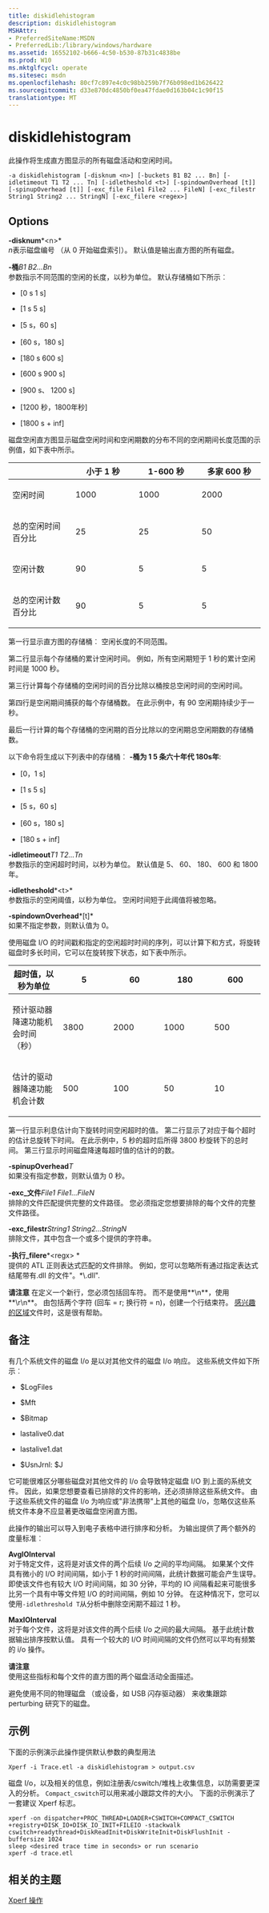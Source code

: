 ```yaml
---
title: diskidlehistogram
description: diskidlehistogram
MSHAttr:
- PreferredSiteName:MSDN
- PreferredLib:/library/windows/hardware
ms.assetid: 16552102-b666-4c50-b530-87b31c4838be
ms.prod: W10
ms.mktglfcycl: operate
ms.sitesec: msdn
ms.openlocfilehash: 80cf7c897e4c0c98bb259b7f76b098ed1b626422
ms.sourcegitcommit: d33e870dc4850bf0ea47fdae0d163b04c1c90f15
translationtype: MT
---
```

# <a name="diskidlehistogram"></a>diskidlehistogram


此操作将生成直方图显示的所有磁盘活动和空闲时间。

``` syntax
-a diskidlehistogram [-disknum <n>] [-buckets B1 B2 ... Bn] [-idletimeout T1 T2 ... Tn] [-idletheshold <t>] [-spindownOverhead [t]] [-spinupOverhead [t]] [-exc_file File1 File2 ... FileN] [-exc_filestr String1 String2 ... StringN] [-exc_filere <regex>]
```

## <a name="options"></a>Options


<a href="" id="-disknum-n-"></a>**-disknum***&lt;n&gt;*  
*n*表示磁盘编号 （从 0 开始磁盘索引）。 默认值是输出直方图的所有磁盘。

<a href="" id="-bucketsb1-b2---bn"></a>**-桶***B1 B2...Bn*  
参数指示不同范围的空闲的长度，以秒为单位。 默认存储桶如下所示︰

-   \[0 s 1 s\]

-   \[1 s 5 s\]

-   \[5 s，60 s\]

-   \[60 s，180 s\]

-   \[180 s 600 s\]

-   \[600 s 900 s\]

-   \[900 s、 1200 s\]

-   \[1200 秒，1800年秒\]

-   \[1800 s + inf\]

磁盘空闲直方图显示磁盘空闲时间和空闲期数的分布不同的空闲期间长度范围的示例值，如下表中所示。

<table>
<colgroup>
<col width="25%" />
<col width="25%" />
<col width="25%" />
<col width="25%" />
</colgroup>
<thead>
<tr class="header">
<th></th>
<th>小于 1 秒</th>
<th>1-600 秒</th>
<th>多家 600 秒</th>
</tr>
</thead>
<tbody>
<tr class="odd">
<td><p>空闲时间</p></td>
<td><p>1000</p></td>
<td><p>1000</p></td>
<td><p>2000</p></td>
</tr>
<tr class="even">
<td><p>总的空闲时间百分比</p></td>
<td><p>25</p></td>
<td><p>25</p></td>
<td><p>50</p></td>
</tr>
<tr class="odd">
<td><p>空闲计数</p></td>
<td><p>90</p></td>
<td><p>5</p></td>
<td><p>5</p></td>
</tr>
<tr class="even">
<td><p>总的空闲计数百分比</p></td>
<td><p>90</p></td>
<td><p>5</p></td>
<td><p>5</p></td>
</tr>
</tbody>
</table>

 

第一行显示直方图的存储桶︰ 空闲长度的不同范围。

第二行显示每个存储桶的累计空闲时间。 例如，所有空闲期短于 1 秒的累计空闲时间是 1000 秒。

第三行计算每个存储桶的空闲时间的百分比除以桶按总空闲时间的空闲时间。

第四行是空闲期间捕获的每个存储桶数。 在此示例中，有 90 空闲期持续少于一秒。

最后一行计算的每个存储桶的空闲期的百分比除以的空闲期总空闲期数的存储桶数。

以下命令将生成以下列表中的存储桶︰ **-桶为 1 5 条六十年代 180s年**:

-   \[0，1 s\]

-   \[1 s 5 s\]

-   \[5 s，60 s\]

-   \[60 s，180 s\]

-   \[180 s + inf\]

<a href="" id="-idletimeoutt1-t2---tn"></a>**-idletimeout***T1 T2...Tn*  
参数指示的空闲超时时间，以秒为单位。 默认值是 5、 60、 180、 600 和 1800年。

<a href="" id="-idletheshold-t-"></a>**-idletheshold***&lt;t&gt;*  
参数指示的空闲阈值，以秒为单位。 空闲时间短于此阈值将被忽略。

<a href="" id="-spindownoverhead-t-"></a>**-spindownOverhead***\[t\]*  
如果不指定参数，则默认值为 0。

使用磁盘 I/O 的时间戳和指定的空闲超时时间的序列，可以计算下和方式，将旋转磁盘时多长时间，它可以在旋转按下状态，如下表中所示。

<table>
<colgroup>
<col width="20%" />
<col width="20%" />
<col width="20%" />
<col width="20%" />
<col width="20%" />
</colgroup>
<thead>
<tr class="header">
<th>超时值，以秒为单位</th>
<th>5</th>
<th>60</th>
<th>180</th>
<th>600</th>
</tr>
</thead>
<tbody>
<tr class="odd">
<td><p>预计驱动器降速功能机会时间 （秒）</p></td>
<td><p>3800</p></td>
<td><p>2000</p></td>
<td><p>1000</p></td>
<td><p>500</p></td>
</tr>
<tr class="even">
<td><p>估计的驱动器降速功能机会计数</p></td>
<td><p>500</p></td>
<td><p>100</p></td>
<td><p>50</p></td>
<td><p>10</p></td>
</tr>
</tbody>
</table>

 

第一行显示利息估计向下旋转时间空闲超时的值。 第二行显示了对应于每个超时的估计总旋转下时间。 在此示例中，5 秒的超时后所得 3800 秒旋转下的总时间。 第三行显示时间磁盘降速每超时值的估计的的数。

<a href="" id="-spinupoverheadt"></a>**-spinupOverhead***T*  
如果没有指定参数，则默认值为 0 秒。

<a href="" id="-exc-filefile1-file1---filen"></a>**-exc\_文件***File1 File1...FileN*  
排除的文件匹配提供完整的文件路径。 您必须指定您想要排除的每个文件的完整文件路径。

<a href="" id="-exc-filestrstring1-string2---stringn"></a>**-exc\_filestr***String1 String2...StringN*  
排除文件，其中包含一个或多个提供的字符串。

<a href="" id="-exc-filere-regx-"></a>**-执行\_filere***&lt;regx&gt; *  
提供的 ATL 正则表达式匹配的文件排除。 例如，您可以忽略所有通过指定表达式结尾带有.dll 的文件"。\*\\.dll".

**请注意**  在定义一个新行，您必须包括回车符。 而不是使用**\\n**，使用**\\r\\n**。 由包括两个字符 (回车 = r; 换行符 = n)，创建一个行结束符。 [感兴趣的区域](regions-of-interest.md)文件时，这是很有帮助。

 

## <a name="remarks"></a>备注


有几个系统文件的磁盘 I/o 是以对其他文件的磁盘 I/o 响应。 这些系统文件如下所示︰

-   $LogFiles

-   $Mft

-   $Bitmap

-   lastalive0.dat

-   lastalive1.dat

-   $UsnJrnl: $J

它可能很难区分哪些磁盘对其他文件的 I/o 会导致特定磁盘 I/O 到上面的系统文件。 因此，如果您想要查看已排除的文件的影响，还必须排除这些系统文件。 由于这些系统文件的磁盘 I/o 为响应或"非法携带"上其他的磁盘 I/o，忽略仅这些系统文件本身不应显著更改磁盘空闲直方图。

此操作的输出可以导入到电子表格中进行排序和分析。 为输出提供了两个额外的度量标准︰

<a href="" id="avgiointerval"></a>**AvgIOInterval**  
对于特定文件，这将是对该文件的两个后续 I/o 之间的平均间隔。 如果某个文件具有微小的 I/O 时间间隔，如小于 1 秒的时间间隔，此统计数据可能会产生误导。 即使该文件也有较大 I/O 时间间隔，如 30 分钟，平均的 IO 间隔看起来可能很多比另一个具有中等文件短 I/O 的时间间隔，例如 10 分钟。 在这种情况下，您可以使用`-idlethreshold T`从分析中删除空闲期不超过 1 秒。

<a href="" id="maxiointerval"></a>**MaxIOInterval**  
对于每个文件，这将是对该文件的两个后续 I/o 之间的最大间隔。 基于此统计数据输出排序按默认值。 具有一个较大的 I/O 时间间隔的文件仍然可以平均有频繁的 i/o 操作。

**请注意**  
使用这些指标和每个文件的直方图的两个磁盘活动全面描述。

 

避免使用不同的物理磁盘 （或设备，如 USB 闪存驱动器） 来收集跟踪 perturbing 研究下的磁盘。

## <a name="example"></a>示例


下面的示例演示此操作提供默认参数的典型用法

``` syntax
Xperf -i Trace.etl -a diskidlehistogram > output.csv
```

磁盘 I/o，以及相关的信息，例如注册表/cswitch/堆栈上收集信息，以防需要更深入的分析。 `Compact_cswitch`可以用来减小跟踪文件的大小。 下面的示例演示了一套建议 Xperf 标志。

``` syntax
xperf -on dispatcher+PROC_THREAD+LOADER+CSWITCH+COMPACT_CSWITCH +registry+DISK_IO+DISK_IO_INIT+FILEIO -stackwalk cswitch+readythread+DiskReadInit+DiskWriteInit+DiskFlushInit -buffersize 1024
sleep <desired trace time in seconds> or run scenario
xperf -d trace.etl
```

## <a name="related-topics"></a>相关的主题


[Xperf 操作](xperf-actions.md)

 

 







